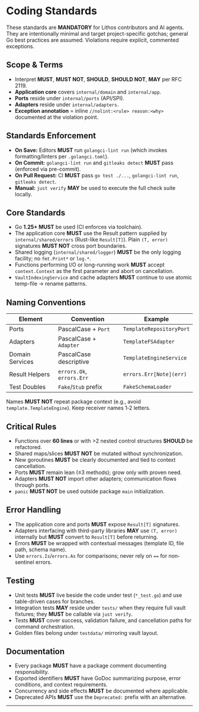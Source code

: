# Coding Standards

These standards are **MANDATORY** for Lithos contributors and AI agents. They are intentionally minimal and target project-specific gotchas; general Go best practices are assumed. Violations require explicit, commented exceptions.

## Scope & Terms

- Interpret **MUST**, **MUST NOT**, **SHOULD**, **SHOULD NOT**, **MAY** per RFC 2119.
- **Application core** covers `internal/domain` and `internal/app`.
- **Ports** reside under `internal/ports` (API/SPI).
- **Adapters** reside under `internal/adapters`.
- **Exception annotation** = inline `//nolint:<rule> reason:<why>` documented at the violation point.

## Standards Enforcement

- **On Save:** Editors **MUST** run `golangci-lint run` (which invokes formatting/linters per `.golangci.toml`).
- **On Commit:** `golangci-lint run` and `gitleaks detect` **MUST** pass (enforced via pre-commit).
- **On Pull Request:** CI **MUST** pass `go test ./...`, `golangci-lint run`, `gitleaks detect`.
- **Manual:** `just verify` **MAY** be used to execute the full check suite locally.

## Core Standards

- Go **1.25+ MUST** be used (CI enforces via toolchain).
- The application core **MUST** use the Result pattern supplied by `internal/shared/errors` (Rust-like `Result[T]`). Plain `(T, error)` signatures **MUST NOT** cross port boundaries.
- Shared logging (`internal/shared/logger`) **MUST** be the only logging facility; no `fmt.Print*` or `log.*`.
- Functions performing I/O or long-running work **MUST** accept `context.Context` as the first parameter and abort on cancellation.
- `VaultIndexingService` and cache adapters **MUST** continue to use atomic temp-file → rename patterns.

## Naming Conventions

| Element         | Convention                | Example                  |
| --------------- | ------------------------- | ------------------------ |
| Ports           | PascalCase + `Port`       | `TemplateRepositoryPort` |
| Adapters        | PascalCase + `Adapter`    | `TemplateFSAdapter`      |
| Domain Services | PascalCase descriptive    | `TemplateEngineService`  |
| Result Helpers  | `errors.Ok`, `errors.Err` | `errors.Err[Note](err)`  |
| Test Doubles    | `Fake`/`Stub` prefix      | `FakeSchemaLoader`       |

Names **MUST NOT** repeat package context (e.g., avoid `template.TemplateEngine`). Keep receiver names 1‑2 letters.

## Critical Rules

- Functions over **60 lines** or with >2 nested control structures **SHOULD** be refactored.
- Shared maps/slices **MUST NOT** be mutated without synchronization.
- New goroutines **MUST** be clearly documented and tied to context cancellation.
- Ports **MUST** remain lean (≤3 methods); grow only with proven need.
- Adapters **MUST NOT** import other adapters; communication flows through ports.
- `panic` **MUST NOT** be used outside package `main` initialization.

## Error Handling

- The application core and ports **MUST** expose `Result[T]` signatures.
- Adapters interfacing with third-party libraries **MAY** use `(T, error)` internally but **MUST** convert to `Result[T]` before returning.
- Errors **MUST** be wrapped with contextual messages (template ID, file path, schema name).
- Use `errors.Is`/`errors.As` for comparisons; never rely on `==` for non-sentinel errors.

## Testing

- Unit tests **MUST** live beside the code under test (`*_test.go`) and use table-driven cases for branches.
- Integration tests **MAY** reside under `tests/` when they require full vault fixtures; they **MUST** be callable via `just verify`.
- Tests **MUST** cover success, validation failure, and cancellation paths for command orchestration.
- Golden files belong under `testdata/` mirroring vault layout.

## Documentation

- Every package **MUST** have a package comment documenting responsibility.
- Exported identifiers **MUST** have GoDoc summarizing purpose, error conditions, and context requirements.
- Concurrency and side effects **MUST** be documented where applicable.
- Deprecated APIs **MUST** use the `Deprecated:` prefix with an alternative.

---
